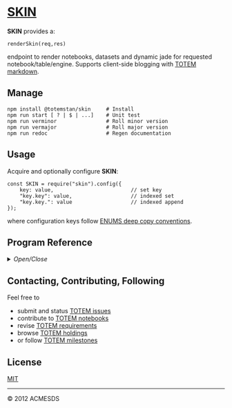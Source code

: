 # [SKIN](https://www.npmjs.com/package/@totemorg/skin)

**SKIN** provides a:

	renderSkin(req,res)

endpoint to render notebooks, datasets and dynamic jade for requested notebook/table/engine.
Supports client-side blogging with [TOTEM markdown](/api.view).

## Manage

	npm install @totemstan/skin		# Install
	npm run start [ ? | $ | ...]	# Unit test
	npm run verminor				# Roll minor version
	npm run vermajor				# Roll major version
	npm run redoc					# Regen documentation

## Usage

Acquire and optionally configure **SKIN**:
	
	const SKIN = require("skin").config({
		key: value, 						// set key
		"key.key": value, 					// indexed set
		"key.key.": value					// indexed append
	});

where configuration keys follow [ENUMS deep copy conventions](https://www.npmjs.com/package/@totemorg/enums).

## Program Reference
<details>
<summary>
<i>Open/Close</i>
</summary>
<a name="module_SKIN"></a>

## SKIN
Provides an endpoint to render [DEBE](https://github.com/totemstan/debe) notebooks, datasets, and 
engines using the (possibly dynamically generated) jade associated with the requested 
notebook/table/engine.  Converts [TOTEM markdown](/api.view) to html.  This module 
documented in accordance with [jsdoc](https://jsdoc.app/).

**Requires**: <code>module:[enums](https://github.com/totemstan/enums)</code>, <code>module:[fs](https://nodejs.org/docs/latest/api/)</code>, <code>module:[cluster](https://nodejs.org/docs/latest/api/)</code>, <code>module:[jade@1.9.0](https://www.npmjs.com/package/jade)</code>  
**Author**: [ACMESDS](https://totemstan.github.io)  

* [SKIN](#module_SKIN)
    * _static_
        * [.skinContext(req, cb)](#module_SKIN.skinContext)
        * [.renderJade(jade, ctx, cb)](#module_SKIN.renderJade)
        * [.renderSkin(req, res)](#module_SKIN.renderSkin)
    * _inner_
        * [~blog(ctx, cb)](#module_SKIN..blog)
        * [~blogify(ctx, src, rec, cb)](#module_SKIN..blogify)

<a name="module_SKIN.skinContext"></a>

### SKIN.skinContext(req, cb)
Callback cb with skinning context ctx for requested table.

**Kind**: static method of [<code>SKIN</code>](#module_SKIN)  

| Param | Type | Description |
| --- | --- | --- |
| req | <code>Object</code> | Totem request |
| cb | <code>function</code> | callback(ctx) |

<a name="module_SKIN.renderJade"></a>

### SKIN.renderJade(jade, ctx, cb)
Render jade string to callback cb( err || html ) in a new context created for 
this request.

**Kind**: static method of [<code>SKIN</code>](#module_SKIN)  

| Param | Type | Description |
| --- | --- | --- |
| jade | <code>String</code> | contents to render |
| ctx | <code>Object</code> | skinning context |
| cb | <code>function</code> | callback(ctx) |

<a name="module_SKIN.renderSkin"></a>

### SKIN.renderSkin(req, res)
Endpoint to render req.table using associated jade engine.

**Kind**: static method of [<code>SKIN</code>](#module_SKIN)  

| Param | Type | Description |
| --- | --- | --- |
| req | <code>Object</code> | Totem request |
| res | <code>function</code> | Totem response |

<a name="module_SKIN..blog"></a>

### SKIN~blog(ctx, cb)
Short form of blogify.

**Kind**: inner method of [<code>SKIN</code>](#module_SKIN)  

| Param | Type | Description |
| --- | --- | --- |
| ctx | <code>Object</code> | initial blogging context |
| cb | <code>function</code> | callback accepting the resulting html |

<a name="module_SKIN..blogify"></a>

### SKIN~blogify(ctx, src, rec, cb)
Expands markdown:

	$ VIEW { SRC ? w=WIDTH & h=HEIGHT & x=KEY$INDEX & y=KEY$INDEX ... }  
	$ { JS }   
	[ LINK ] ( URL )  
	$ $ inline TeX $ $ || n$ $ break TeX $ $ || a$ $ AsciiMath $ $ || m$ $ MathML $ $
	TeX := TeX || #VAR || VAR#KEY#KEY...
	# SECTION  
	ESCAPE || $with || $for || $if:\\n \\t BLOCK \\n

to html.

**Kind**: inner method of [<code>SKIN</code>](#module_SKIN)  

| Param | Type | Description |
| --- | --- | --- |
| ctx | <code>Object</code> | initial blogging context |
| src | <code>String</code> | default source path |
| rec | <code>Object</code> | source record |
| cb | <code>function</code> | callback accepting the resulting html |

</details>

## Contacting, Contributing, Following

Feel free to 
* submit and status [TOTEM issues](http://totem.hopto.org/issues.view) 
* contribute to [TOTEM notebooks](http://totem.hopto.org/shares/notebooks/) 
* revise [TOTEM requirements](http://totem.hopto.org/reqts.view) 
* browse [TOTEM holdings](http://totem.hopto.org/) 
* or follow [TOTEM milestones](http://totem.hopto.org/milestones.view) 


## License

[MIT](LICENSE)

* * *

&copy; 2012 ACMESDS

